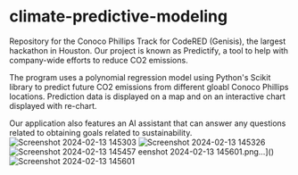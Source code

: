 # climate-predictive-modeling
Repository for the Conoco Phillips Track for CodeRED (Genisis), the largest hackathon in Houston. 
Our project is known as Predictify, a tool to help with company-wide efforts to reduce CO2 emissions.

The program uses a polynomial regression model using Python's Scikit library to predict future CO2 emissions from different gloabl Conoco Phillips locations. Prediction data is displayed on a map and on an interactive chart displayed with re-chart. 

Our application also features an AI assistant that can answer any questions related to obtaining goals related to sustainability. 
![Screenshot 2024-02-13 145303](https://github.com/jaykeburger/climate-predictive-modeling/assets/76579098/e47ce47d-15e2-4f06-8ac1-b685aa10cbde)
![Screenshot 2024-02-13 145326](https://github.com/jaykeburger/climate-predictive-modeling/assets/76579098/25ca13f6-7d19-46da-9f0d-15b541d7acba)
![Screenshot 2024-02-13 145457](https://github.com/jaykeburger/climate-predictive-modeling/assets/76579098/1a628302-a2b5-4b12-8001-ae24be824f4e)
eenshot 2024-02-13 145601.png…]()
![Screenshot 2024-02-13 145601](https://github.com/jaykeburger/climate-predictive-modeling/assets/76579098/b49dec65-2f58-4a7d-9b21-9e0c567a9a67)

